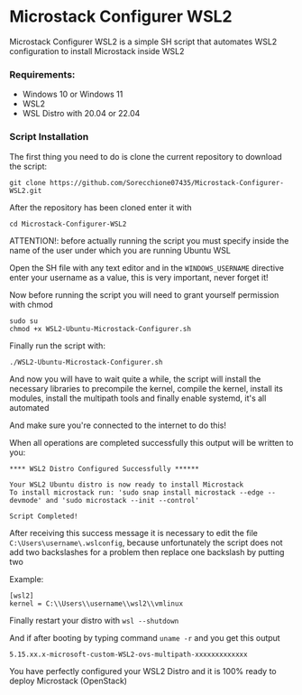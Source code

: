 # Microstack Configurer WSL2

Microstack Configurer WSL2 is a simple SH script that automates WSL2 configuration to install Microstack inside WSL2

### Requirements:
- Windows 10 or Windows 11
- WSL2
- WSL Distro with 20.04 or 22.04

### Script Installation

The first thing you need to do is clone the current repository to download the script:

```
git clone https://github.com/Sorecchione07435/Microstack-Configurer-WSL2.git
```

After the repository has been cloned enter it with

```
cd Microstack-Configurer-WSL2
```

ATTENTION!: before actually running the script you must specify inside the name of the user under which you are running Ubuntu WSL

Open the SH file with any text editor and in the ```WINDOWS_USERNAME``` directive enter your username as a value, this is very important, never forget it!

Now before running the script you will need to grant yourself permission with chmod

```
sudo su
chmod +x WSL2-Ubuntu-Microstack-Configurer.sh
```

Finally run the script with:
```
./WSL2-Ubuntu-Microstack-Configurer.sh
```

And now you will have to wait quite a while, the script will install the necessary libraries to precompile the kernel, compile the kernel, install its modules, install the multipath tools and finally enable systemd, it's all automated

And make sure you're connected to the internet to do this!

When all operations are completed successfully this output will be written to you:

```
**** WSL2 Distro Configured Successfully ******

Your WSL2 Ubuntu distro is now ready to install Microstack
To install microstack run: 'sudo snap install microstack --edge --devmode' and 'sudo microstack --init --control'

Script Completed!
```

After receiving this success message it is necessary to edit the file ```C:\Users\username\.wslconfig```, because unfortunately the script does not add two backslashes for a
problem
then replace one backslash by putting two

Example:
```
[wsl2]
kernel = C:\\Users\\username\\wsl2\\vmlinux
```

Finally restart your distro with ```wsl --shutdown```

And if after booting by typing command ```uname -r``` and you get this output

```
5.15.xx.x-microsoft-custom-WSL2-ovs-multipath-xxxxxxxxxxxxx
```

You have perfectly configured your WSL2 Distro and it is 100% ready to deploy Microstack (OpenStack)

